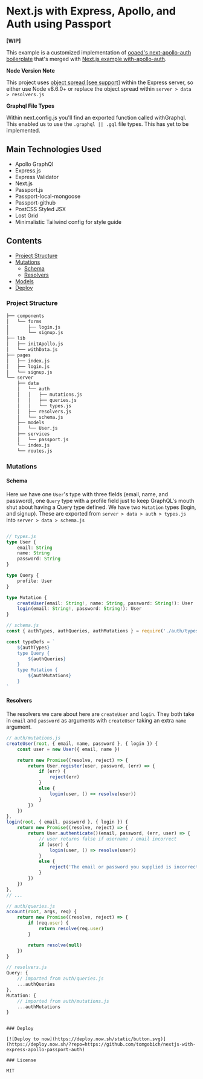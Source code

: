 # Next.js with Express, Apollo, and Auth using Passport

**[WIP]**

This example is a customized implementation of [ooaed's next-apollo-auth boilerplate](https://github.com/ooade/next-apollo-auth) that's merged with [Next.js example with-apollo-auth](https://github.com/zeit/next.js/tree/canary/examples/with-apollo-auth).

**Node Version Note**

This project uses [object spread [see support]](https://node.green/#ES2018-features-object-rest-spread-properties-object-spread-properties) within the Express server, so either use Node v8.6.0+ or replace the object spread within `server > data > resolvers.js`

**Graphql File Types**

Within next.config.js you'll find an exported function called withGraphql. This enabled us to use the `.graphql || .gql` file types. This has yet to be implemented.

## Main Technologies Used

* Apollo GraphQl
* Express.js
* Express Validator
* Next.js
* Passport.js
* Passport-local-mongoose
* Passport-github
* PostCSS Styled JSX
* Lost Grid
* Minimalistic Tailwind config for style guide

## Contents

* [Project Structure](#project-structure)
* [Mutations](#mutations)
  * [Schema](#schema)
  * [Resolvers](#resolvers)
* [Models](#models)
* [Deploy](#deploy)

### Project Structure

```md
├── components
│   └── forms
│       ├── login.js
│       └── signup.js
├── lib
│   ├── initApollo.js
│   └── withData.js
├── pages
│   ├── index.js
│   ├── login.js
│   └── signup.js
└── server
    ├── data
    │   └── auth
    │   │   ├── mutations.js
    │   │   ├── queries.js
    │   │   └── types.js
    │   ├── resolvers.js
    │   └── schema.js
    ├── models
    │   └── User.js
    ├── services
    │   └── passport.js
    └── index.js
    └── routes.js
```

### Mutations

#### Schema

Here we have one `User`'s type with three fields (email, name, and password), one `Query` type with a profile field just to keep GraphQL's mouth shut about having a Query type defined. We have two `Mutation` types (login, and signup). These are exported from `server > data > auth > types.js` into `server > data > schema.js`

```ts

// types.js
type User {
	email: String
	name: String
	password: String
}

type Query {
	profile: User
}

type Mutation {
	createUser(email: String!, name: String, password: String!): User
	login(email: String!, password: String!): User
}

// schema.js
const { authTypes, authQueries, authMutations } = require('./auth/types')

const typeDefs = `
	${authTypes}
	type Query {
		${authQueries}
	}
	type Mutation {
		${authMutations}
	}
`
```

#### Resolvers

The resolvers we care about here are `createUser` and `login`. They both take in `email` and `password` as arguments with `createUser` taking an extra `name` argument.

```js
// auth/mutations.js
createUser(root, { email, name, password }, { login }) {
	const user = new User({ email, name })

	return new Promise((resolve, reject) => {
		return User.register(user, password, (err) => {
			if (err) {
				reject(err)
			}
			else {
				login(user, () => resolve(user))
			}
		})
	})
},
login(root, { email, password }, { login }) {
	return new Promise((resolve, reject) => {
		return User.authenticate()(email, password, (err, user) => {
			// user returns false if username / email incorrect
			if (user) {
				login(user, () => resolve(user))
			}
			else {
				reject('The email or password you supplied is incorrect')
			}
		})
	})
},
// ...

// auth/queries.js
account(root, args, req) {
	return new Promise((resolve, reject) => {
		if (req.user) {
			return resolve(req.user)
		}

		return resolve(null)
	})
}

// resolvers.js
Query: {
	// imported from auth/queries.js
	...authQueries
},
Mutation: {
	// imported from auth/mutations.js
	...authMutations
}
```


```

### Deploy

[![Deploy to now](https://deploy.now.sh/static/button.svg)](https://deploy.now.sh/?repo=https://github.com/tomgobich/nextjs-with-express-apollo-passport-auth)

### License

MIT
